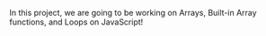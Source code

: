 In this project, we are going to be working on Arrays, Built-in Array functions, and Loops on JavaScript!

